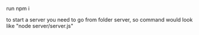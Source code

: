 run npm i

to start a server you need to go from folder server, so command would look like "node server/server.js"
